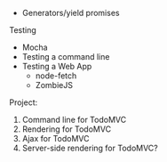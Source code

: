 * Generators/yield promises

Testing
* Mocha
* Testing a command line
* Testing a Web App
  * node-fetch
  * ZombieJS

Project:
1. Command line for TodoMVC
2. Rendering for TodoMVC
3. Ajax for TodoMVC
4. Server-side rendering for TodoMVC?